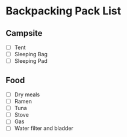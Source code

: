 # Backpacking Pack List

## Campsite
- [ ] Tent
- [ ] Sleeping Bag
- [ ] Sleeping Pad

## Food
- [ ] Dry meals
- [ ] Ramen
- [ ] Tuna
- [ ] Stove
- [ ] Gas
- [ ] Water filter and bladder
